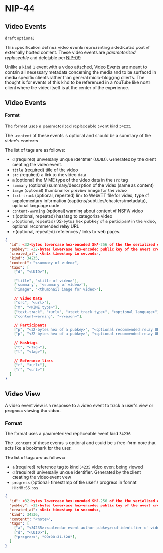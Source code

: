 # NIP-44

## Video Events

`draft` `optional`

This specification defines video events representing a dedicated post of externally hosted content. These video events are _parameterized replaceable_ and deletable per [NIP-09](09.md).

Unlike a `kind 1` event with a video attached, Video Events are meant to contain all necessary metadata concerning the media and to be surfaced in media specific clients rather than general micro-blogging clients. The thought is for events of this kind to be referenced in a YouTube like nostr client where the video itself is at the center of the experience.

## Video Events

#### Format

The format uses a parameterized replaceable event kind `34235`.

The `.content` of these events is optional and should be a summary of the video's contents.

The list of tags are as follows:

- `d` (required) universally unique identifier (UUID). Generated by the client creating the video event.
- `title` (required) title of the video
- `src` (required) a link to the video data
- `m` (optional) the MIME type of the video data in the `src` tag
- `summary` (optional) summary/description of the video (same as content)
- `image` (optional) thumbnail or preview image for the video
- `text-track` (optional, repeated) link to WebVTT file for video, type of supplementary information (captions/subtitles/chapters/metadata), optional language code
- `content-warning` (optional) warning about content of NSFW video
- `t` (optional, repeated) hashtag to categorize video
- `p` (optional, repeated) 32-bytes hex pubkey of a participant in the video, optional recommended relay URL
- `r` (optional, repeated) references / links to web pages.

```json
{
  "id": <32-bytes lowercase hex-encoded SHA-256 of the the serialized event data>,
  "pubkey": <32-bytes lowercase hex-encoded public key of the event creator>,
  "created_at": <Unix timestamp in seconds>,
  "kind": 34235,
  "content": "<summary of video>",
  "tags": [
    ["d", "<UUID>"],

    ["title", "<title of video>"],
    ["summary", "<summary of video>"],
    ["image", "<thumbnail image for video>"],

    // Video Data
    ["src", "<url>"],
    ["m", "<MIME type>"],
    ["text-track", "<url>", "<text track type>", "<optional language>"],
    ["content-warning", "<reason>"],

    // Participants
    ["p", "<32-bytes hex of a pubkey>", "<optional recommended relay URL>"],
    ["p", "<32-bytes hex of a pubkey>", "<optional recommended relay URL>"],

    // Hashtags
    ["t", "<tag>"],
    ["t", "<tag>"],

    // Reference links
    ["r", "<url>"],
    ["r", "<url>"]
  ]
}
```

## Video View

A video event view is a response to a video event to track a user's view or progress viewing the video.

### Format

The format uses a parameterized replaceable event kind `34236`.

The `.content` of these events is optional and could be a free-form note that acts like a bookmark for the user.

The list of tags are as follows:

- `a` (required) reference tag to kind `34235` video event being viewed
- `d` (required) universally unique identifier. Generated by the client creating the video event view
- `progress` (optional) timestamp of the user's progress in format `HH:MM:SS.sss`

```json
{
  "id": <32-bytes lowercase hex-encoded SHA-256 of the the serialized event data>,
  "pubkey": <32-bytes lowercase hex-encoded public key of the event creator>,
  "created_at": <Unix timestamp in seconds>,
  "kind": 34236,
  "content": "<note>",
  "tags": [
    ["a", "<34235>:<calendar event author pubkey>:<d-identifier of video event>", "<optional relay url>"],
    ["d", "<UUID>"],
    ["progress", "00:08:31.520"],
  ]
}
```
